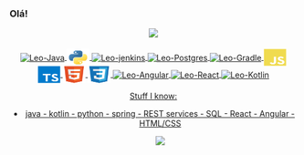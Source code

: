 ### Olá!


<div align="center">
  <a href="https://github.com/leonardoambisis">
  <img height="180em" src="https://github-readme-stats.vercel.app/api?username=leonardoambisis&show_icons=true&theme=dark&include_all_commits=true&count_private=true"/>



  <div style="display: inline_block"><br>
    <img align="center" alt="Leo-Java" height="30" width="40"src="https://cdn.jsdelivr.net/gh/devicons/devicon/icons/java/java-original-wordmark.svg" />
    <img align="center" alt="Leo-Python" height="30" width="40" src="https://raw.githubusercontent.com/devicons/devicon/master/icons/python/python-original.svg">
    <img align="center" alt="Leo-jenkins" height="30" width="40"src="https://cdn.jsdelivr.net/gh/devicons/devicon/icons/jenkins/jenkins-original.svg" />
    <img align="center" alt="Leo-Postgres" height="30" width="40"src="https://cdn.jsdelivr.net/gh/devicons/devicon/icons/postgresql/postgresql-original.svg" />
    <img align="center" alt="Leo-Gradle" height="30" width="40"src="https://cdn.jsdelivr.net/gh/devicons/devicon/icons/gradle/gradle-plain.svg" />
  <img align="center" alt="Leo-Js" height="30" width="40" src="https://raw.githubusercontent.com/devicons/devicon/master/icons/javascript/javascript-plain.svg">
  <img align="center" alt="Leo-Ts" height="30" width="40" src="https://raw.githubusercontent.com/devicons/devicon/master/icons/typescript/typescript-plain.svg">
  <img align="center" alt="Leo-HTML" height="30" width="40" src="https://raw.githubusercontent.com/devicons/devicon/master/icons/html5/html5-original.svg">
  <img align="center" alt="Leo-CSS" height="30" width="40" src="https://raw.githubusercontent.com/devicons/devicon/master/icons/css3/css3-original.svg">
    <img align="center" alt="Leo-Angular" height="30" width="40"src="https://cdn.jsdelivr.net/gh/devicons/devicon/icons/angularjs/angularjs-original.svg" >
    <img align="center" alt="Leo-React" height="30" width="40"src="https://cdn.jsdelivr.net/gh/devicons/devicon/icons/react/react-original-wordmark.svg"/>
    <img align="center" alt="Leo-Kotlin" height="30" width="40"src="https://cdn.jsdelivr.net/gh/devicons/devicon/icons/kotlin/kotlin-original.svg"  />
  
</div>

Stuff I know:

- java  - kotlin  - python - spring  - REST services - SQL  - React   - Angular  - HTML/CSS

  
  <a href="https://www.linkedin.com/in/leonardo-pereira-empreendedor" target="_blank"><img src="https://img.shields.io/badge/-LinkedIn-%230077B5?style=for-the-badge&logo=linkedin&logoColor=white" target="_blank"></a> 

